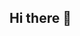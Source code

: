 ## Hi there 👋

<!--
**Santhiyaa07/Santhiyaa07** is a ✨ _special_ ✨ repository because its `README.md` (this file) appears on your GitHub profile.

Here are some ideas to get you started:
- ✨ I’m Santhiya ...
- 🔭 I’m currently working on Web development...
- 🌱 I’m currently learning Javascript...
- 👯 I’m looking to collaborate on open-source projects related to web development.
- 🤔 I’m looking for help with about REST APIs and database optimization.
- 💬 Ask me about Java, JSP, NetBeans, and database management.
- 📫 How to reach me:santhiyadharmaraj25@gmail.com
- 😄 Pronouns:She/Her
- ⚡ Fun fact: I once built an entire project overnight just for fun!
-->
